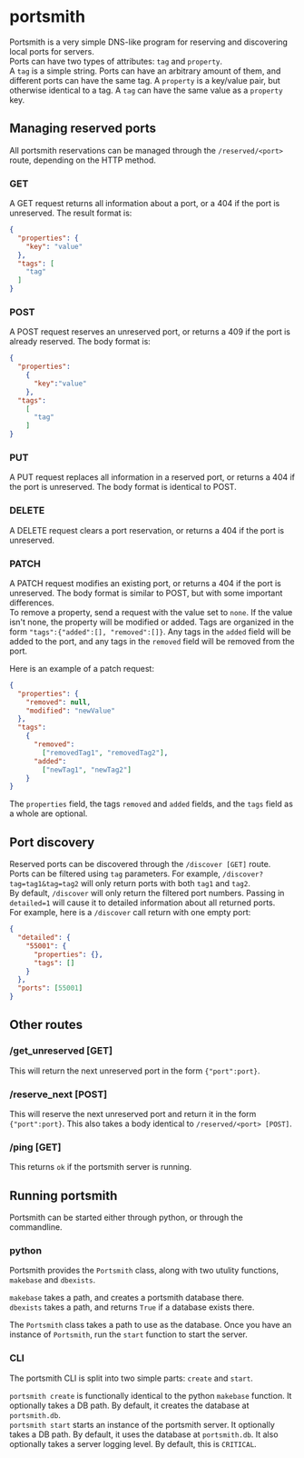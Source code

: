 # portsmith

Portsmith is a very simple DNS-like program for reserving and discovering local ports for servers.  
Ports can have two types of attributes: `tag` and `property`.  
A `tag` is a simple string. Ports can have an arbitrary amount of them, and different ports can have the same tag.
A `property` is a key/value pair, but otherwise identical to a tag. A `tag` can have the same value as a `property` key.

## Managing reserved ports
All portsmith reservations can be managed through the `/reserved/<port>` route, depending on the HTTP method.
### GET
A GET request returns all information about a port, or a 404 if the port is unreserved.
The result format is:
```json
{
  "properties": {
    "key": "value"
  },
  "tags": [
    "tag"
  ]
}
```

### POST
A POST request reserves an unreserved port, or returns a 409 if the port is already reserved.
The body format is:
```json
{
  "properties":
    {
      "key":"value"
    },
  "tags":
    [
      "tag"
    ]
}
```

### PUT
A PUT request replaces all information in a reserved port, or returns a 404 if the port is unreserved.
The body format is identical to POST.

### DELETE
A DELETE request clears a port reservation, or returns a 404 if the port is unreserved.

### PATCH
A PATCH request modifies an existing port, or returns a 404 if the port is unreserved.
The body format is similar to POST, but with some important differences.  
To remove a property, send a request with the value set to `none`. If the value isn't none, the property will be modified or added.
Tags are organized in the form `"tags":{"added":[], "removed":[]}`. Any tags in the `added` field will be added to the port, and any tags in the `removed` field will be removed from the port.

Here is an example of a patch request:
```json
{
  "properties": {
    "removed": null,
    "modified": "newValue"
  },
  "tags":
    {
      "removed":
        ["removedTag1", "removedTag2"],
      "added": 
        ["newTag1", "newTag2"]
    }
}
```
The `properties` field, the tags `removed` and `added` fields, and the `tags` field as a whole are optional.

## Port discovery
Reserved ports can be discovered through the `/discover [GET]` route.  
Ports can be filtered using `tag` parameters. For example, `/discover?tag=tag1&tag=tag2` will only return ports with both `tag1` and `tag2`.  
By default, `/discover` will only return the filtered port numbers. Passing in `detailed=1` will cause it to detailed information about all returned ports.  
For example, here is a `/discover` call return with one empty port:
```json
{
  "detailed": {
    "55001": {
      "properties": {},
      "tags": []
    }
  },
  "ports": [55001]
}
```

## Other routes

### /get_unreserved [GET]
This will return the next unreserved port in the form `{"port":port}`.

### /reserve_next [POST]
This will reserve the next unreserved port and return it in the form `{"port":port}`. This also takes a body identical to `/reserved/<port> [POST]`.


### /ping [GET]
This returns `ok` if the portsmith server is running.

## Running portsmith
Portsmith can be started either through python, or through the commandline.

### python
Portsmith provides the `Portsmith` class, along with two utulity functions, `makebase` and `dbexists`.

`makebase` takes a path, and creates a portsmith database there.  
`dbexists` takes a path, and returns `True` if a database exists there.

The `Portsmith` class takes a path to use as the database. Once you have an instance of `Portsmith`, run the `start` function to start the server.

### CLI
The portsmith CLI is split into two simple parts: `create` and `start`.

`portsmith create` is functionally identical to the python `makebase` function. It optionally takes a DB path. By default, it creates the database at `portsmith.db`.  
`portsmith start` starts an instance of the portsmith server. It optionally takes a DB path. By default, it uses the database at `portsmith.db`. It also optionally takes a server logging level. By default, this is `CRITICAL`.
